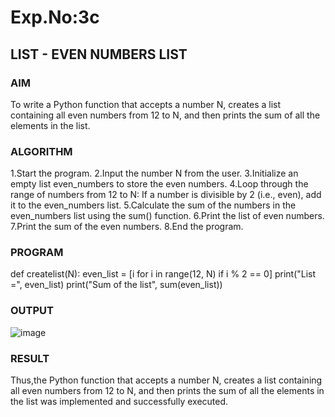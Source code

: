 # Exp.No:3c
## LIST - EVEN NUMBERS LIST

### AIM  
To write a Python function that accepts a number N, creates a list containing all even numbers from 12 to N, and then prints the sum of all the elements in the list.

### ALGORITHM
1.Start the program.
2.Input the number N from the user.
3.Initialize an empty list even_numbers to store the even numbers.
4.Loop through the range of numbers from 12 to N:
If a number is divisible by 2 (i.e., even), add it to the even_numbers list.
5.Calculate the sum of the numbers in the even_numbers list using the sum() function.
6.Print the list of even numbers.
7.Print the sum of the even numbers.
8.End the program.

### PROGRAM
def createlist(N):
    even_list = [i for i in range(12, N) if i % 2 == 0]
    print("List =", even_list)
    print("Sum of the list", sum(even_list))

### OUTPUT
![image](https://github.com/user-attachments/assets/558efe7b-4a6d-4002-9bcd-3495296816a7)

### RESULT
Thus,the Python function that accepts a number N, creates a list containing all even numbers from 12 to N, and then prints the sum of all the elements in the list was implemented and successfully executed.
